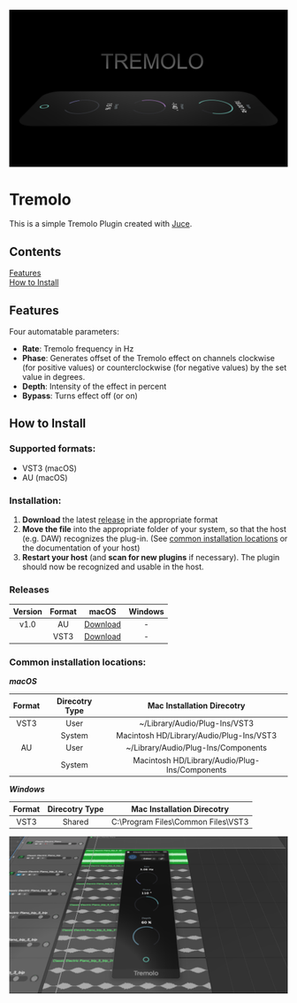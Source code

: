 ![header with Plugin preview](docs/images/readmeHeader.png)
# Tremolo
This is a simple Tremolo Plugin created with [Juce](https://juce.com/).

## Contents
[Features](#features)  
[How to Install](#how-to-Install)
 
## Features
Four automatable parameters: 
 
* **Rate**: Tremolo frequency in Hz
* **Phase**: Generates offset of the Tremolo effect on channels clockwise (for positive values) or counterclockwise (for negative values) by the set value in degrees.
* **Depth**: Intensity of the effect in percent
* **Bypass**: Turns effect off (or on)

## How to Install

### Supported formats:

* VST3 (macOS)
* AU (macOS)

### Installation:
1. **Download** the latest [release](#releases) in the appropriate format
2. **Move the file** into the appropriate folder of your system, so that the host (e.g. DAW) recognizes the plug-in. (See [common installation locations](#common-installation-locations) or the documentation of your host)
3. **Restart your host** (and **scan for new plugins** if necessary). The plugin should now be recognized and usable in the host.

### Releases
| Version 	| Format 	|  macOS   |  Windows   |
|:-------:	|:------:	|:--------:|:--------:|
| v1.0    	| AU     	| [Download](https://github.com/OliverHoenig/Tremolo/raw/main/Releases/v1.0/Tremolo.component.zip)| - |
|         	| VST3   	| [Download](https://github.com/OliverHoenig/Tremolo/raw/main/Releases/v1.0/Tremolo.vst3.zip)| - |

### Common installation locations:


**_macOS_**

| Format | Direcotry Type |           Mac Installation Direcotry           |
|:------:|:--------------:|:----------------------------------------------:|
| VST3   | User           | ~/Library/Audio/Plug-Ins/VST3                  |
|        | System         | Macintosh HD/Library/Audio/Plug-Ins/VST3       |
| AU     | User           | ~/Library/Audio/Plug-Ins/Components            |
|        | System         | Macintosh HD/Library/Audio/Plug-Ins/Components |

**_Windows_**

| Format 	| Direcotry Type 	|          Mac Installation Direcotry          	|
|:------:	|:--------------:	|:--------------------------------------------:	|
| VST3   	| Shared         	| C:\Program Files\Common Files\VST3           	|




 ![preview of the plugin in logic x](docs/images/tremoloLogicX.png)
